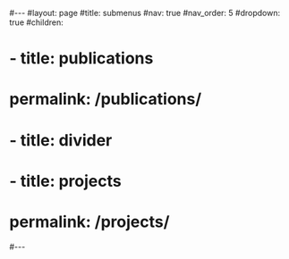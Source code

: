 #---
#layout: page
#title: submenus
#nav: true
#nav_order: 5
#dropdown: true
#children: 
#    - title: publications
#      permalink: /publications/
#    - title: divider
#    - title: projects
#      permalink: /projects/
#---
